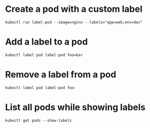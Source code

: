# Create a pod with a custom label

`kubectl run label-pod --image=nginx --labels="app=web,env=dev"`

# Add a label to a pod
`kubectl label pod label-pod foo=bar`

# Remove a label from a pod
`kubectl label pod label-pod foo-`

# List all pods while showing labels 
`kubectl get pods --show-labels`